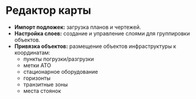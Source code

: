 # Редактор карты

- **Импорт подложек:** загрузка планов и чертежей.
- **Настройка слоев:** создание и управление слоями для группировки объектов.
- **Привязка объектов:** размещение объектов инфраструктуры к координатам:
  - пункты погрузки/разгрузки
  - метки АТО
  - стационарное оборудование
  - горизонты
  - транзитные зоны
  - места стоянок
